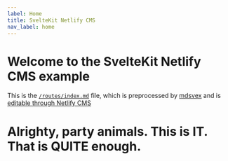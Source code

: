 ```yaml
---
label: Home
title: SvelteKit Netlify CMS
nav_label: home
---
```

# Welcome to the SvelteKit Netlify CMS example

This is the [`/routes/index.md`](https://github.com/buhrmi/sveltekit-netlify-cms/blob/main/src/routes/index.md) file, which is preprocessed by [mdsvex](https://mdsvex.com) and is <a href="https://sveltekit-netlify-cms.netlify.app/admin/#/" target="_blank">editable through Netlify CMS</a>



<h1>Alrighty, party animals. This is IT. That is QUITE enough.</h1>